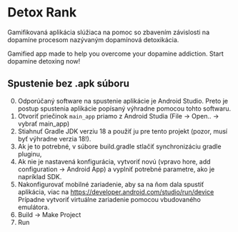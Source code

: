 # Detox Rank

Gamifikovaná aplikácia slúžiaca na pomoc so zbavením závislosti na dopamíne procesom nazývaným dopamínová detoxikácia.

Gamified app made to help you overcome your dopamine addiction. Start dopamine detoxing now!

## Spustenie bez .apk súboru

0. Odporúčaný software na spustenie aplikácie je Android Studio.
   Preto je postup spustenia aplikácie popísaný výhradne pomocou tohto softwaru.
1. Otvoriť priečinok `main_app` priamo z Android Studia (File -> Open.. -> vybrať main_app)
2. Stiahnuť Gradle JDK verziu 18 a použiť ju pre tento projekt (pozor, musí byť výhradne verzia 18!).
3. Ak je to potrebné, v súbore build.gradle stlačiť synchronizáciu gradle pluginu,
4. Ak nie je nastavená konfigurácia, vytvoriť novú (vpravo hore, add configuration -> Android App)
   a vyplniť potrebné parametre, ako je napríklad SDK.
5. Nakonfigurovať mobilné zariadenie, aby sa na ňom dala spustiť aplikácia, viac na https://developer.android.com/studio/run/device
   Prípadne vytvoriť virtuálne zariadenie pomocou vbudovaného emulátora.
6. Build -> Make Project
7. Run
